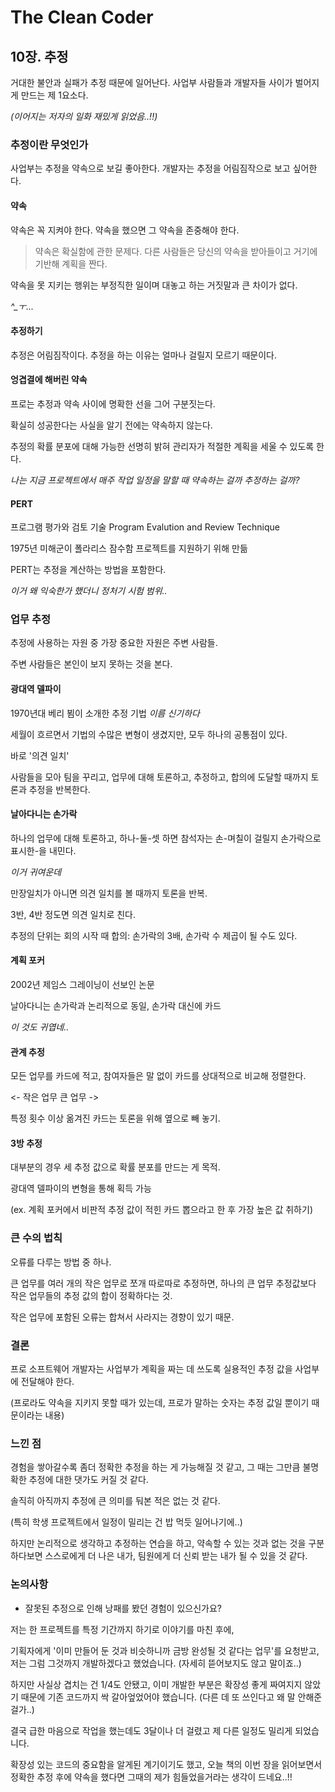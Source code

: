 # The Clean Coder

## 10장. 추정

거대한 불안과 실패가 추정 때문에 일어난다. 사업부 사람들과 개발자들 사이가 벌어지게 만드는 제 1요소다.

*(이어지는 저자의 일화 재밌게 읽었음..!!)*

### 추정이란 무엇인가

사업부는 추정을 약속으로 보길 좋아한다. 개발자는 추정을 어림짐작으로 보고 싶어한다.

#### 약속

약속은 꼭 지켜야 한다. 약속을 했으면 그 약속을 존중해야 한다.

> 약속은 확실함에 관한 문제다. 다른 사람들은 당신의 약속을 받아들이고 거기에 기반해 계획을 짠다.

약속을 못 지키는 행위는 부정직한 일이며 대놓고 하는 거짓말과 큰 차이가 없다.

*^_ㅜ...*

#### 추정하기

추정은 어림짐작이다. 추정을 하는 이유는 얼마나 걸릴지 모르기 때문이다.

#### 엉겹결에 해버린 약속

프로는 추정과 약속 사이에 명확한 선을 그어 구분짓는다.

확실히 성공한다는 사실을 알기 전에는 약속하지 않는다.

추정의 확률 분포에 대해 가능한 선명히 밝혀 관리자가 적절한 계획을 세울 수 있도록 한다.

*나는 지금 프로젝트에서 매주 작업 일정을 말할 때 약속하는 걸까 추정하는 걸까?*

#### PERT

프로그램 평가와 검토 기술 Program Evalution and Review Technique

1975년 미해군이 폴라리스 잠수함 프로젝트를 지원하기 위해 만듦

PERT는 추정을 계산하는 방법을 포함한다.

*이거 왜 익숙한가 했더니 정처기 시험 범위..*

### 업무 추정

추정에 사용하는 자원 중 가장 중요한 자원은 주변 사람들.

주변 사람들은 본인이 보지 못하는 것을 본다.

#### 광대역 델파이

1970년대 베리 뵘이 소개한 추정 기법 *이름 신기하다*

세월이 흐르면서 기법의 수많은 변형이 생겼지만, 모두 하나의 공통점이 있다.

바로 '의견 일치'

사람들을 모아 팀을 꾸리고, 업무에 대해 토론하고, 추정하고, 합의에 도달할 때까지 토론과 추정을 반복한다.

#### 날아다니는 손가락

하나의 업무에 대해 토론하고, 하나-둘-셋 하면 참석자는 손-며칠이 걸릴지 손가락으로 표시한-을 내민다.

*이거 귀여운데*

만장일치가 아니면 의견 일치를 볼 때까지 토론을 반복.

3반, 4반 정도면 의견 일치로 친다. 

추정의 단위는 회의 시작 때 합의: 손가락의 3배, 손가락 수 제곱이 될 수도 있다.

#### 계획 포커

2002년 제임스 그레이닝이 선보인 논문

날아다니는 손가락과 논리적으로 동일, 손가락 대신에 카드

*이 것도 귀엽네..*

#### 관계 추정

모든 업무를 카드에 적고, 참여자들은 말 없이 카드를 상대적으로 비교해 정렬한다.

<- 작은 업무       큰 업무 ->

특정 횟수 이상 옮겨진 카드는 토론을 위해 옆으로 빼 놓기.

#### 3방 추정

대부분의 경우 세 추정 값으로 확률 분포를 만드는 게 목적.

광대역 델파이의 변형을 통해 획득 가능

(ex. 계획 포커에서 비판적 추정 값이 적힌 카드 뽑으라고 한 후 가장 높은 값 취하기)

### 큰 수의 법칙

오류를 다루는 방법 중 하나.

큰 업무를 여러 개의 작은 업무로 쪼개 따로따로 추정하면, 하나의 큰 업무 추정값보다 작은 업무들의 추정 값의 합이 정확하다는 것.

작은 업무에 포함된 오류는 합쳐서 사라지는 경향이 있기 때문.

### 결론

프로 소프트웨어 개발자는 사업부가 계획을 짜는 데 쓰도록 실용적인 추정 값을 사업부에 전달해야 한다.

(프로라도 약속을 지키지 못할 때가 있는데, 프로가 말하는 숫자는 추정 값일 뿐이기 때문이라는 내용)

### 느낀 점

경험을 쌓아갈수록 좀더 정확한 추정을 하는 게 가능해질 것 같고, 그 때는 그만큼 불명확한 추정에 대한 댓가도 커질 것 같다.

솔직히 아직까지 추정에 큰 의미를 둬본 적은 없는 것 같다.

(특히 학생 프로젝트에서 일정이 밀리는 건 밥 먹듯 일어나기에..)

하지만 논리적으로 생각하고 추정하는 연습을 하고, 약속할 수 있는 것과 없는 것을 구분하다보면 스스로에게 더 나은 내가, 팀원에게 더 신뢰 받는 내가 될 수 있을 것 같다.

### 논의사항

- 잘못된 추정으로 인해 낭패를 봤던 경험이 있으신가요?

저는 한 프로젝트를 특정 기간까지 하기로 이야기를 마친 후에,

기획자에게 '이미 만들어 둔 것과 비슷하니까 금방 완성될 것 같다는 업무'를 요청받고, 저는 그럼 그것까지 개발하겠다고 했었습니다. (자세히 뜯어보지도 않고 말이죠..)

하지만 사실상 겹치는 건 1/4도 안됐고, 이미 개발한 부분은 확장성 좋게 짜여지지 않았기 때문에 기존 코드까지 싹 갈아엎었어야 했습니다. (다른 데 또 쓰인다고 왜 말 안해준걸가..)

결국 급한 마음으로 작업을 했는데도 3달이나 더 걸렸고 제 다른 일정도 밀리게 되었습니다.

확장성 있는 코드의 중요함을 알게된 계기이기도 했고, 오늘 책의 이번 장을 읽어보면서 정확한 추정 후에 약속을 했다면 그때의 제가 힘들었을거라는 생각이 드네요..!!